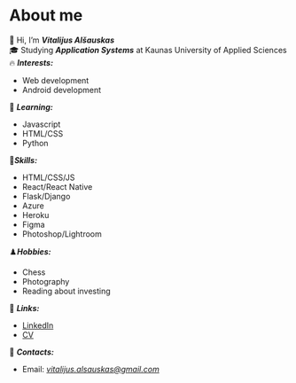 # About me # 
👋 Hi, I’m ***Vitalijus Alšauskas***<br/>
🎓 Studying ***Application Systems*** at Kaunas University of Applied Sciences<br/>
🔥 ***Interests:***
- Web development
- Android development

🌱 ***Learning:***
- Javascript
- HTML/CSS
- Python

🤹***Skills:***
- HTML/CSS/JS
- React/React Native
- Flask/Django
- Azure
- Heroku
- Figma
- Photoshop/Lightroom

♟️***Hobbies:***
- Chess
- Photography
- Reading about investing

💎 ***Links:***
- [LinkedIn](https://www.linkedin.com/in/vitalijus-al%C5%A1auskas-95b49020b/)
- [CV](https://drive.google.com/file/d/17Sqsl73x7HSgBmudAazYW8Jk1o4l3j8V/view?usp=sharing)

📮 ***Contacts:***
- Email: *vitalijus.alsauskas@gmail.com*
